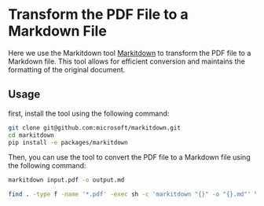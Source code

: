 # Transform the PDF File to a Markdown File

Here we use the Markitdown tool [Markitdown](https://github.com/microsoft/markitdown) to transform the PDF file to a Markdown file. This tool allows for efficient conversion and maintains the formatting of the original document.

## Usage

first, install the tool using the following command:

```bash
git clone git@github.com:microsoft/markitdown.git
cd markitdown
pip install -e packages/markitdown
```

Then, you can use the tool to convert the PDF file to a Markdown file using the following command:

```bash
markitdown input.pdf -o output.md

find . -type f -name '*.pdf' -exec sh -c 'markitdown "{}" -o "{}.md"' \;
```
